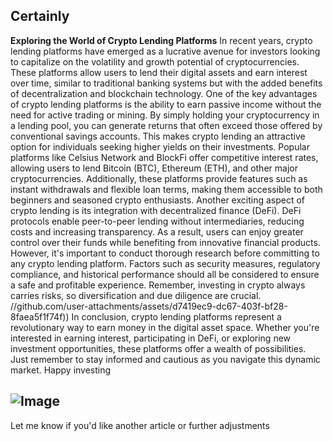 Certainly
---
**Exploring the World of Crypto Lending Platforms**
In recent years, crypto lending platforms have emerged as a lucrative avenue for investors looking to capitalize on the volatility and growth potential of cryptocurrencies. These platforms allow users to lend their digital assets and earn interest over time, similar to traditional banking systems but with the added benefits of decentralization and blockchain technology.
One of the key advantages of crypto lending platforms is the ability to earn passive income without the need for active trading or mining. By simply holding your cryptocurrency in a lending pool, you can generate returns that often exceed those offered by conventional savings accounts. This makes crypto lending an attractive option for individuals seeking higher yields on their investments.
Popular platforms like Celsius Network and BlockFi offer competitive interest rates, allowing users to lend Bitcoin (BTC), Ethereum (ETH), and other major cryptocurrencies. Additionally, these platforms provide features such as instant withdrawals and flexible loan terms, making them accessible to both beginners and seasoned crypto enthusiasts.
Another exciting aspect of crypto lending is its integration with decentralized finance (DeFi). DeFi protocols enable peer-to-peer lending without intermediaries, reducing costs and increasing transparency. As a result, users can enjoy greater control over their funds while benefiting from innovative financial products.
However, it's important to conduct thorough research before committing to any crypto lending platform. Factors such as security measures, regulatory compliance, and historical performance should all be considered to ensure a safe and profitable experience. Remember, investing in crypto always carries risks, so diversification and due diligence are crucial.
 //github.com/user-attachments/assets/d7419ec9-dc67-403f-bf28-8faea5f1f74f))
In conclusion, crypto lending platforms represent a revolutionary way to earn money in the digital asset space. Whether you're interested in earning interest, participating in DeFi, or exploring new investment opportunities, these platforms offer a wealth of possibilities. Just remember to stay informed and cautious as you navigate this dynamic market. Happy investing

![Image](https://github.com/user-attachments/assets/4a25d116-2220-4385-b08e-f287af8fcbc4)
--- 
Let me know if you'd like another article or further adjustments
